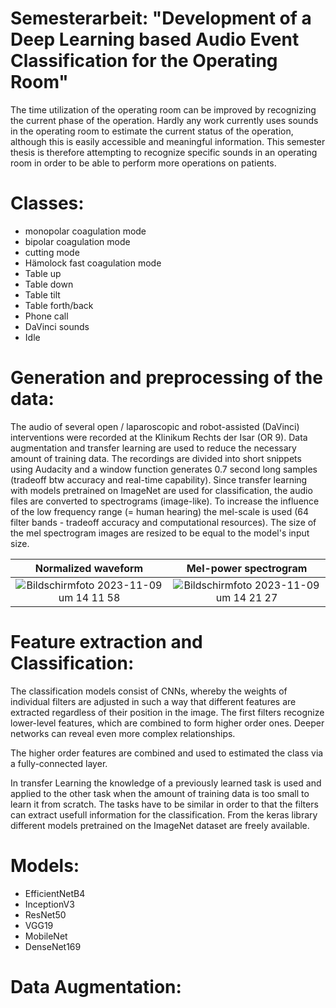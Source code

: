 # Semesterarbeit: "Development of a Deep Learning based Audio Event Classification for the Operating Room"

The time utilization of the operating room can be improved by recognizing the current phase of the operation.
Hardly any work currently uses sounds in the operating room to estimate the current status of the operation, although this is easily accessible and meaningful information.
This semester thesis is therefore attempting to recognize specific sounds in an operating room in order to be able to perform more operations on patients.

# Classes:
  - monopolar coagulation mode
  - bipolar coagulation mode
  - cutting mode
  - Hämolock fast coagulation mode
  - Table up
  - Table down
  - Table tilt
  - Table forth/back
  - Phone call
  - DaVinci sounds
  - Idle

# Generation and preprocessing of the data:
The audio of several open / laparoscopic and robot-assisted (DaVinci) interventions were recorded at the Klinikum Rechts der Isar (OR 9).
Data augmentation and transfer learning are used to reduce the necessary amount of training data.
The recordings are divided into short snippets using Audacity and a window function generates 0.7 second long samples (tradeoff btw accuracy and real-time capability).
Since transfer learning with models pretrained on ImageNet are used for classification, the audio files are converted to spectrograms (image-like).
To increase the influence of the low frequency range (= human hearing) the mel-scale is used (64 filter bands - tradeoff accuracy and computational resources).
The size of the mel spectrogram images are resized to be equal to the model's input size.

Normalized waveform        |  Mel-power spectrogram
:-------------------------:|:-------------------------:
<img alt="Bildschirmfoto 2023-11-09 um 14 11 58" src="https://github.com/TommyRiedel/Operating-Room-Audio-Event-Classification/assets/33426324/5e8b547b-d2b5-4549-b5d7-c79a84051cce"> | <img alt="Bildschirmfoto 2023-11-09 um 14 21 27" src="https://github.com/TommyRiedel/Operating-Room-Audio-Event-Classification/assets/33426324/e39bc789-b0a1-47e2-94f4-896a98d3a35d">

# Feature extraction and Classification:
The classification models consist of CNNs, whereby the weights of individual filters are adjusted in such a way that different features are extracted regardless of their position in the image.
The first filters recognize lower-level features, which are combined to form higher order ones.
Deeper networks can reveal even more complex relationships.

The higher order features are combined and used to estimated the class via a fully-connected layer.

In transfer Learning the knowledge of a previously learned task is used and applied to the other task when the amount of training data is too small to learn it from scratch.
The tasks have to be similar in order to that the filters can extract usefull information for the classification.
From the keras library different models pretrained on the ImageNet dataset are freely available.

# Models:
  - EfficientNetB4
  - InceptionV3
  - ResNet50
  - VGG19
  - MobileNet
  - DenseNet169

# Data Augmentation:
